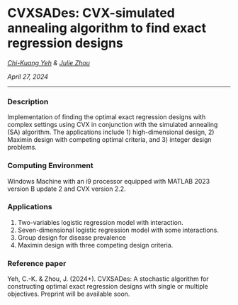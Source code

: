 # CVXSADes: CVX-simulated annealing algorithm to find exact regression designs

*[Chi-Kuang Yeh](https://chikuang.github.io/) & [Julie Zhou](https://www.uvic.ca/science/math-statistics/people/home/faculty/zhou_julie.php)*

*April 27, 2024*

---

### Description

Implementation of finding the optimal exact regression designs with complex settings using CVX in conjunction with the simulated annealing (SA) algorithm. The applications include 1) high-dimensional design, 2) Maximin design with competing optimal criteria, and 3) integer design problems.

### Computing Environment

Windows Machine with an i9 processor equipped with MATLAB 2023 version B update 2 and CVX version 2.2.

### Applications

1. Two-variables logistic regression model with interaction.
2. Seven-dimensional logistic regression model with some interactions.
3. Group design for disease prevalence
4. Maximin design with three competing design criteria.

### Reference paper
Yeh, C.-K. & Zhou, J. (2024+). CVXSADes: A stochastic algorithm for constructing optimal exact regression designs with single or multiple objectives. Preprint will be available soon.
